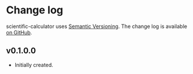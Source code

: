 Change log
==========

scientific-calculator uses [Semantic Versioning][1].
The change log is available [on GitHub][2].

[1]: http://semver.org/spec/v2.0.0.html
[2]: https://github.com/githubuser/scientific-calculator/releases

## v0.1.0.0

* Initially created.
